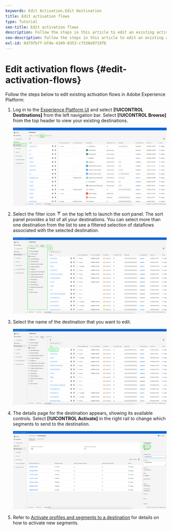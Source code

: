 ```yaml
---
keywords: Edit Activation,Edit Destination
title: Edit activation flows
type: Tutorial
seo-title: Edit activation flows
description: Follow the steps in this article to edit an existing activation flow in Adobe Experience Platform.
seo-description: Follow the steps in this article to edit an existing activation flow in Adobe Experience Platform.
exl-id: 0d79fbff-bfde-4109-8353-c7530e9719fb
---
```

# Edit activation flows {#edit-activation-flows}

Follow the steps below to edit existing activation flows in Adobe Experience Platform: 

1. Log in to the [Experience Platform UI](https://platform.adobe.com/) and select **[!UICONTROL Destinations]** from the left navigation bar. Select **[!UICONTROL Browse]** from the top header to view your existing destinations.

    ![Browse destinations](../assets/ui/edit-activation/browse-destinations.png)

2. Select the filter icon ![Filter-icon](../assets/ui/edit-activation/filter.png) on the top left to launch the sort panel. The sort panel provides a list of all your destinations. You can select more than one destination from the list to see a filtered selection of dataflows associated with the selected destination.

    ![Filter destinations](../assets/ui/edit-activation/filter-destinations.png)

3. Select the name of the destination that you want to edit.

    ![Select destination](../assets/ui/edit-activation/destination-select.png)

4. The details page for the destination appears, showing its available controls. Select **[!UICONTROL Activate]** in the right rail to change which segments to send to the destination.

    ![Destination details](../assets/ui/edit-activation/destination-details.png)

5. Refer to [Activate profiles and segments to a destination](activate-destinations.md) for details on how to activate new segments.
